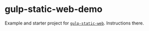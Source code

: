 # gulp-static-web-demo

Example and starter project for [`gulp-static-web`](https://github.com/enthal/gulp-static-web).  Instructions there.
